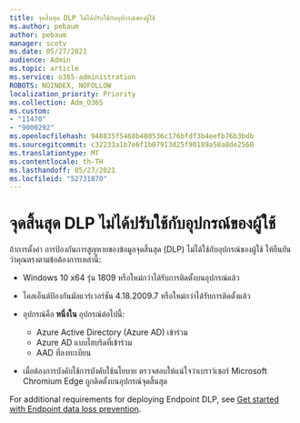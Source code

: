 ```yaml
---
title: จุดสิ้นสุด DLP ไม่ได้ปรับใช้กับอุปกรณ์ของผู้ใช้
ms.author: pebaum
author: pebaum
manager: scotv
ms.date: 05/27/2021
audience: Admin
ms.topic: article
ms.service: o365-administration
ROBOTS: NOINDEX, NOFOLLOW
localization_priority: Priority
ms.collection: Adm_O365
ms.custom:
- "11470"
- "9000292"
ms.openlocfilehash: 948835f5468b480536c176bfdf3b4eefb76b3bdb
ms.sourcegitcommit: c32233a1b7e6f1b07913d25f90189a58a8de2560
ms.translationtype: MT
ms.contentlocale: th-TH
ms.lasthandoff: 05/27/2021
ms.locfileid: "52731870"
---
```

# <a name="endpoint-dlp-not-deployed-to-users-device"></a>จุดสิ้นสุด DLP ไม่ได้ปรับใช้กับอุปกรณ์ของผู้ใช้

ถ้าการตั้งค่า การป้องกันการสูญหายของข้อมูลจุดสิ้นสุด (DLP) ไม่ได้ใช้กับอุปกรณ์ของผู้ใช้ ให้ยืนยันว่าคุณตรงตามข้อต้องการเหล่านี้:

- Windows 10 x64 รุ่น 1809 หรือใหม่กว่าได้รับการติดตั้งบนอุปกรณ์แล้ว
- ไคลเอ็นต์ป้องกันมัลแวร์เวอร์ชัน 4.18.2009.7 หรือใหม่กว่าได้รับการติดตั้งแล้ว
- อุปกรณ์คือ **หนึ่งใน** อุปกรณ์ต่อไปนี้:
    
    - Azure Active Directory (Azure AD) เข้าร่วม
    - Azure AD แบบไฮบริดที่เข้าร่วม
    - AAD ที่ลงทะเบียน

- เมื่อต้องการบังคับใช้การบังคับใช้นโยบาย ตรวจสอบให้แน่ใจว่าเบราว์เซอร์ Microsoft Chromium Edge ถูกติดตั้งบนอุปกรณ์จุดสิ้นสุด

For additional requirements for deploying Endpoint DLP, see [Get started with Endpoint data loss prevention](/microsoft-365/compliance/endpoint-dlp-getting-started#prepare-your-endpoints).